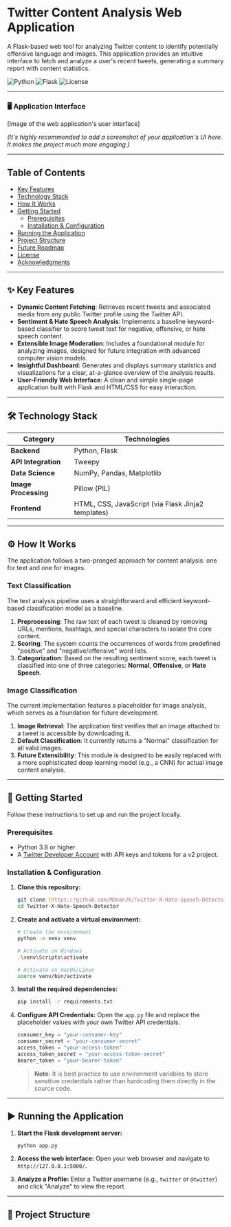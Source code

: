 # Twitter Content Analysis Web Application

A Flask-based web tool for analyzing Twitter content to identify potentially offensive language and images. This application provides an intuitive interface to fetch and analyze a user's recent tweets, generating a summary report with content statistics.

![Python](https://img.shields.io/badge/Python-3.8%2B-blue.svg)
![Flask](https://img.shields.io/badge/Flask-2.0-lightgrey.svg)
![License](https://img.shields.io/badge/License-MIT-green.svg)

---

### 🖥️ Application Interface


[Image of the web application's user interface]

*(It's highly recommended to add a screenshot of your application's UI here. It makes the project much more engaging.)*

---

## Table of Contents

- [Key Features](#key-features)
- [Technology Stack](#technology-stack)
- [How It Works](#how-it-works)
- [Getting Started](#getting-started)
  - [Prerequisites](#prerequisites)
  - [Installation & Configuration](#installation--configuration)
- [Running the Application](#running-the-application)
- [Project Structure](#project-structure)
- [Future Roadmap](#future-roadmap)
- [License](#license)
- [Acknowledgments](#acknowledgments)

---

## ✨ Key Features

- **Dynamic Content Fetching**: Retrieves recent tweets and associated media from any public Twitter profile using the Twitter API.
- **Sentiment & Hate Speech Analysis**: Implements a baseline keyword-based classifier to score tweet text for negative, offensive, or hate speech content.
- **Extensible Image Moderation**: Includes a foundational module for analyzing images, designed for future integration with advanced computer vision models.
- **Insightful Dashboard**: Generates and displays summary statistics and visualizations for a clear, at-a-glance overview of the analysis results.
- **User-Friendly Web Interface**: A clean and simple single-page application built with Flask and HTML/CSS for easy interaction.

---

## 🛠️ Technology Stack

| Category          | Technologies                                                              |
| ----------------- | ------------------------------------------------------------------------- |
| **Backend**         | Python, Flask                                                             |
| **API Integration** | Tweepy                                                                    |
| **Data Science**     | NumPy, Pandas, Matplotlib                                                 |
| **Image Processing**| Pillow (PIL)                                                              |
| **Frontend**        | HTML, CSS, JavaScript (via Flask Jinja2 templates)                        |

---

## ⚙️ How It Works

The application follows a two-pronged approach for content analysis: one for text and one for images.

### Text Classification
The text analysis pipeline uses a straightforward and efficient keyword-based classification model as a baseline.
1.  **Preprocessing**: The raw text of each tweet is cleaned by removing URLs, mentions, hashtags, and special characters to isolate the core content.
2.  **Scoring**: The system counts the occurrences of words from predefined "positive" and "negative/offensive" word lists.
3.  **Categorization**: Based on the resulting sentiment score, each tweet is classified into one of three categories: **Normal**, **Offensive**, or **Hate Speech**.

### Image Classification
The current implementation features a placeholder for image analysis, which serves as a foundation for future development.
1.  **Image Retrieval**: The application first verifies that an image attached to a tweet is accessible by downloading it.
2.  **Default Classification**: It currently returns a "Normal" classification for all valid images.
3.  **Future Extensibility**: This module is designed to be easily replaced with a more sophisticated deep learning model (e.g., a CNN) for actual image content analysis.

---

## 🚀 Getting Started

Follow these instructions to set up and run the project locally.

### Prerequisites
- Python 3.8 or higher
- A [Twitter Developer Account](https://developer.twitter.com/en/apply-for-access) with API keys and tokens for a v2 project.

### Installation & Configuration

1.  **Clone this repository:**
    ```bash
    git clone [https://github.com/MananJK/Twitter-X-Hate-Speech-Detector.git](https://github.com/MananJK/Twitter-X-Hate-Speech-Detector.git)
    cd Twitter-X-Hate-Speech-Detector
    ```

2.  **Create and activate a virtual environment:**
    ```bash
    # Create the environment
    python -m venv venv
    
    # Activate on Windows
    .\venv\Scripts\activate
    
    # Activate on macOS/Linux
    source venv/bin/activate
    ```

3.  **Install the required dependencies:**
    ```bash
    pip install -r requirements.txt
    ```

4.  **Configure API Credentials:**
    Open the `app.py` file and replace the placeholder values with your own Twitter API credentials.

    ```python
    consumer_key = "your-consumer-key"
    consumer_secret = "your-consumer-secret"
    access_token = "your-access-token"
    access_token_secret = "your-access-token-secret"
    bearer_token = "your-bearer-token"
    ```
    > **Note:** It is best practice to use environment variables to store sensitive credentials rather than hardcoding them directly in the source code.

---

## ▶️ Running the Application

1.  **Start the Flask development server:**
    ```bash
    python app.py
    ```

2.  **Access the web interface:**
    Open your web browser and navigate to `http://127.0.0.1:5000/`.

3.  **Analyze a Profile:**
    Enter a Twitter username (e.g., `twitter` or `@twitter`) and click "Analyze" to view the report.

---

## 📁 Project Structure
